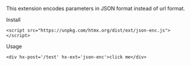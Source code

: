 This extension encodes parameters in JSON format instead of url format.

Install
```
<script src="https://unpkg.com/htmx.org/dist/ext/json-enc.js"></script>
```
Usage
```
<div hx-post='/test' hx-ext='json-enc'>click me</div>
```